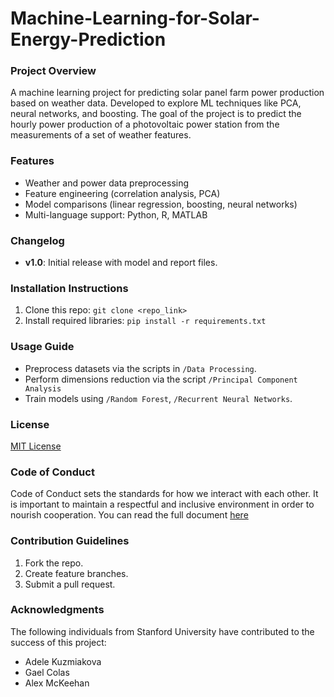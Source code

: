 # Machine-Learning-for-Solar-Energy-Prediction

### Project Overview
A machine learning project for predicting solar panel farm power production based on weather data. Developed to explore ML techniques like PCA, neural networks, and boosting. The goal of the project is to predict the hourly power production of a photovoltaic power station from the measurements of a set of weather features.

### Features
- Weather and power data preprocessing  
- Feature engineering (correlation analysis, PCA)  
- Model comparisons (linear regression, boosting, neural networks)  
- Multi-language support: Python, R, MATLAB  

### Changelog
- **v1.0**: Initial release with model and report files.

### Installation Instructions
1. Clone this repo: `git clone <repo_link>`  
2. Install required libraries: `pip install -r requirements.txt`  

### Usage Guide
- Preprocess datasets via the scripts in `/Data Processing`.
- Perform dimensions reduction via the script `/Principal Component Analysis`   
- Train models using `/Random Forest`, `/Recurrent Neural Networks`.  
 
### License
[MIT License](https://github.com/ColasGael/Machine-Learning-for-Solar-Energy-Prediction/blob/master/LICENSE)

### Code of Conduct
Code of Conduct sets the standards for how we interact with each other. It is important to maintain a respectful and inclusive environment in order to nourish cooperation. You can read the full document [here](https://github.com/Moosa-Anwar-Khan/Machine-Learning-for-Solar-Energy-Prediction/blob/master/CONDUCT.md)

### Contribution Guidelines
1. Fork the repo.  
2. Create feature branches.  
3. Submit a pull request.  

### Acknowledgments
The following individuals from Stanford University have contributed to the success of this project:
- Adele Kuzmiakova
- Gael Colas 
- Alex McKeehan  